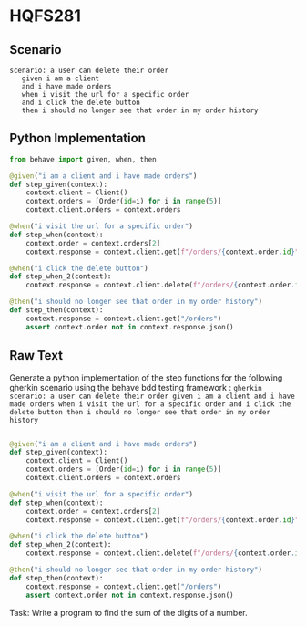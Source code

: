 # HQFS281
## Scenario
```gherkin
scenario: a user can delete their order 
   given i am a client 
   and i have made orders 
   when i visit the url for a specific order 
   and i click the delete button 
   then i should no longer see that order in my order history
```


## Python Implementation
```python
from behave import given, when, then

@given("i am a client and i have made orders")
def step_given(context):
    context.client = Client()
    context.orders = [Order(id=i) for i in range(5)]
    context.client.orders = context.orders

@when("i visit the url for a specific order")
def step_when(context):
    context.order = context.orders[2]
    context.response = context.client.get(f"/orders/{context.order.id}")

@when("i click the delete button")
def step_when_2(context):
    context.response = context.client.delete(f"/orders/{context.order.id}")

@then("i should no longer see that order in my order history")
def step_then(context):
    context.response = context.client.get("/orders")
    assert context.order not in context.response.json()
```


## Raw Text
Generate a python implementation of the step functions for the following gherkin scenario using the behave bdd testing framework : ```gherkin scenario: a user can delete their order given i am a client and i have made orders when i visit the url for a specific order and i click the delete button then i should no longer see that order in my order history ```



```python from behave import given, when, then

@given("i am a client and i have made orders")
def step_given(context):
    context.client = Client()
    context.orders = [Order(id=i) for i in range(5)]
    context.client.orders = context.orders

@when("i visit the url for a specific order")
def step_when(context):
    context.order = context.orders[2]
    context.response = context.client.get(f"/orders/{context.order.id}")

@when("i click the delete button")
def step_when_2(context):
    context.response = context.client.delete(f"/orders/{context.order.id}")

@then("i should no longer see that order in my order history")
def step_then(context):
    context.response = context.client.get("/orders")
    assert context.order not in context.response.json()
```

Task: Write a program to find the sum of the digits of a number.
